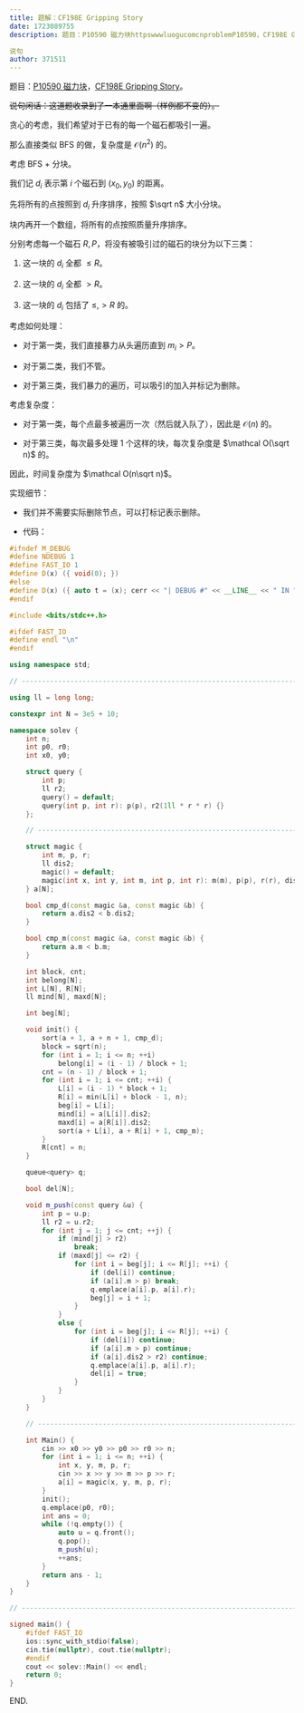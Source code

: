 ```yaml
---
title: 题解：CF198E Gripping Story
date: 1723089755
description: 题目：P10590 磁力块httpswwwluogucomcnproblemP10590，CF198E Gripping StoryhttpswwwluogucomcnproblemCF198E。

说句
author: 371511
---
```


题目：[P10590 磁力块](https://www.luogu.com.cn/problem/P10590)，[CF198E Gripping Story](https://www.luogu.com.cn/problem/CF198E)。

~~说句闲话：这道题收录到了一本通里面啊（样例都不变的）。~~

贪心的考虑，我们希望对于已有的每一个磁石都吸引一遍。

那么直接类似 BFS 的做，复杂度是 $\mathcal O(n^2)$ 的。

考虑 BFS + 分块。

我们记 $d_i$ 表示第 $i$ 个磁石到 $(x_0,y_0)$ 的距离。

先将所有的点按照到 $d_i$ 升序排序，按照 $\sqrt n$ 大小分块。

块内再开一个数组，将所有的点按照质量升序排序。

分别考虑每一个磁石 $R,P$，将没有被吸引过的磁石的块分为以下三类：

1. 这一块的 $d_i$ 全都 $\le R$。

2. 这一块的 $d_i$ 全都 $>R$。

3. 这一块的 $d_i$ 包括了 $\le,> R$ 的。

考虑如何处理：

+ 对于第一类，我们直接暴力从头遍历直到 $m_i>P$。

+ 对于第二类，我们不管。

+ 对于第三类，我们暴力的遍历，可以吸引的加入并标记为删除。

考虑复杂度：

+ 对于第一类，每个点最多被遍历一次（然后就入队了），因此是 $\mathcal O(n)$ 的。

+ 对于第三类，每次最多处理 $1$ 个这样的块，每次复杂度是 $\mathcal O(\sqrt n)$ 的。

因此，时间复杂度为 $\mathcal O(n\sqrt n)$。

实现细节：

+ 我们并不需要实际删除节点，可以打标记表示删除。

+ 代码：

```cpp
#ifndef M_DEBUG
#define NDEBUG 1
#define FAST_IO 1
#define D(x) ({ void(0); })
#else
#define D(x) ({ auto t = (x); cerr << "| DEBUG #" << __LINE__ << " IN " << __FUNCTION__ << "() \t| \t" << #x << " = \t[" << t << "]\n"; void(0); })
#endif

#include <bits/stdc++.h>

#ifdef FAST_IO
#define endl "\n"
#endif

using namespace std;

// -----------------------------------------------------------------------------

using ll = long long;

constexpr int N = 3e5 + 10;

namespace solev {
    int n;
    int p0, r0;
    int x0, y0;

    struct query {
        int p;
        ll r2;
        query() = default;
        query(int p, int r): p(p), r2(1ll * r * r) {}
    };

    // -------------------------------------------------------------------------

    struct magic {
        int m, p, r;
        ll dis2;
        magic() = default;
        magic(int x, int y, int m, int p, int r): m(m), p(p), r(r), dis2(1ll * (x - x0) * (x - x0) + 1ll * (y - y0) * (y - y0)) {}
    } a[N];

    bool cmp_d(const magic &a, const magic &b) {
        return a.dis2 < b.dis2;
    }

    bool cmp_m(const magic &a, const magic &b) {
        return a.m < b.m;
    }

    int block, cnt;
    int belong[N];
    int L[N], R[N];
    ll mind[N], maxd[N];

    int beg[N];

    void init() {
        sort(a + 1, a + n + 1, cmp_d);
        block = sqrt(n);
        for (int i = 1; i <= n; ++i)
            belong[i] = (i - 1) / block + 1;
        cnt = (n - 1) / block + 1;
        for (int i = 1; i <= cnt; ++i) {
            L[i] = (i - 1) * block + 1;
            R[i] = min(L[i] + block - 1, n);
            beg[i] = L[i];
            mind[i] = a[L[i]].dis2;
            maxd[i] = a[R[i]].dis2;
            sort(a + L[i], a + R[i] + 1, cmp_m);
        }
        R[cnt] = n;
    }

    queue<query> q;

    bool del[N];

    void m_push(const query &u) {
        int p = u.p;
        ll r2 = u.r2;
        for (int j = 1; j <= cnt; ++j) {
            if (mind[j] > r2)
                break;
            if (maxd[j] <= r2) {
                for (int i = beg[j]; i <= R[j]; ++i) {
                    if (del[i]) continue;
                    if (a[i].m > p) break;
                    q.emplace(a[i].p, a[i].r);
                    beg[j] = i + 1;
                }
            }
            else {
                for (int i = beg[j]; i <= R[j]; ++i) {
                    if (del[i]) continue;
                    if (a[i].m > p) continue;
                    if (a[i].dis2 > r2) continue;
                    q.emplace(a[i].p, a[i].r);
                    del[i] = true;
                }
            }
        }
    }

    // -------------------------------------------------------------------------

    int Main() {
        cin >> x0 >> y0 >> p0 >> r0 >> n;
        for (int i = 1; i <= n; ++i) {
            int x, y, m, p, r;
            cin >> x >> y >> m >> p >> r;
            a[i] = magic(x, y, m, p, r);
        }
        init();
        q.emplace(p0, r0);
        int ans = 0;
        while (!q.empty()) {
            auto u = q.front();
            q.pop();
            m_push(u);
            ++ans;
        }
        return ans - 1;
    }
}

// -----------------------------------------------------------------------------

signed main() {
    #ifdef FAST_IO
    ios::sync_with_stdio(false);
    cin.tie(nullptr), cout.tie(nullptr);
    #endif
    cout << solev::Main() << endl;
    return 0;
}
```

END.
